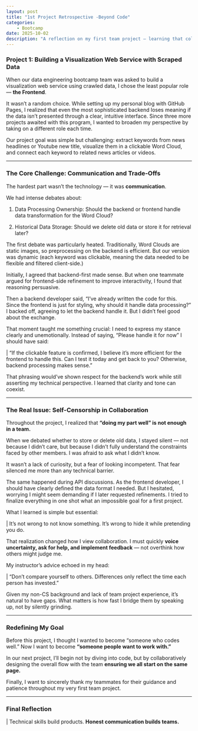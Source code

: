```yaml
---
layout: post
title: "1st Project Retrospective -Beyond Code"
categories:
    - Bootcamp
date: 2025-10-02
description: "A reflection on my first team project — learning that collaboration matters more than perfect code."
---
```


### Project 1: Building a Visualization Web Service with Scraped Data

When our data engineering bootcamp team was asked to build a visualization web service using crawled data, I chose the least popular role — **the Frontend**.

It wasn’t a random choice. While setting up my personal blog with GitHub Pages, I realized that even the most sophisticated backend loses meaning if the data isn’t presented through a clear, intuitive interface. Since three more projects awaited with this program, I wanted to broaden my perspective by taking on a different role each time.

Our project goal was simple but challenging: extract keywords from news headlines or Youtube new title, visualize them in a clickable Word Cloud, and connect each keyword to related news articles or videos.

---

### The Core Challenge: Communication and Trade-Offs

The hardest part wasn’t the technology — it was **communication**.

We had intense debates about:

1. Data Processing Ownership: Should the backend or frontend handle data transformation for the Word Cloud?

2. Historical Data Storage: Should we delete old data or store it for retrieval later?

The first debate was particularly heated. Traditionally, Word Clouds are static images, so preprocessing on the backend is efficient. But our version was dynamic (each keyword was clickable, meaning the data needed to be flexible and filtered client-side.)

Initially, I agreed that backend-first made sense. But when one teammate argued for frontend-side refinement to improve interactivity, I found that reasoning persuasive.

Then a backend developer said, “I’ve already written the code for this. Since the frontend is just for styling, why should it handle data processing?” I backed off, agreeing to let the backend handle it. But I didn’t feel good about the exchange.

That moment taught me something crucial: I need to express my stance clearly and unemotionally. Instead of saying, “Please handle it for now” I should have said:

| “If the clickable feature is confirmed, I believe it’s more efficient for the frontend to handle this. Can I test it today and get back to you? Otherwise, backend processing makes sense.”

That phrasing would’ve shown respect for the backend’s work while still asserting my technical perspective. I learned that clarity and tone can coexist.

---

### The Real Issue: Self-Censorship in Collaboration
Throughout the project, I realized that **“doing my part well” is not enough in a team.**

When we debated whether to store or delete old data, I stayed silent — not because I didn’t care, but because I didn’t fully understand the constraints faced by other members. I was afraid to ask what I didn’t know.

It wasn’t a lack of curiosity, but a fear of looking incompetent. That fear silenced me more than any technical barrier.

The same happened during API discussions. As the frontend developer, I should have clearly defined the data format I needed. But I hesitated, worrying I might seem demanding if I later requested refinements. I tried to finalize everything in one shot what an impossible goal for a first project.

What I learned is simple but essential:

| It’s not wrong to not know something. It’s wrong to hide it while pretending you do.

That realization changed how I view collaboration. I must quickly **voice uncertainty, ask for help, and implement feedback** — not overthink how others might judge me.

My instructor’s advice echoed in my head:

| “Don’t compare yourself to others. Differences only reflect the time each person has invested.”

Given my non-CS background and lack of team project experience, it’s natural to have gaps. What matters is how fast I bridge them by speaking up, not by silently grinding.

---

### Redefining My Goal

Before this project, I thought I wanted to become “someone who codes well.”
Now I want to become **“someone people want to work with.”**

In our next project, I’ll begin not by diving into code, but by collaboratively designing the overall flow with the team **ensuring we all start on the same page.**

Finally, I want to sincerely thank my teammates for their guidance and patience throughout my very first team project.

---

### Final Reflection

| Technical skills build products. **Honest communication builds teams.**